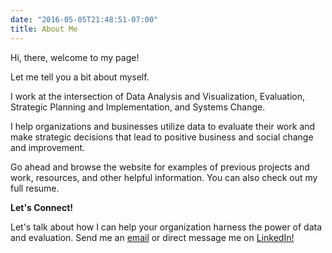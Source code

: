```yaml
---
date: "2016-05-05T21:48:51-07:00"
title: About Me
---
```


Hi, there, welcome to my page!

Let me tell you a bit about myself.

I work at the intersection of Data Analysis and Visualization, Evaluation, Strategic Planning and Implementation, and Systems Change. 

I help organizations and businesses utilize data to evaluate their work and make strategic decisions that lead to positive business and social change and improvement. 

Go ahead and browse the website for examples of previous projects and work, resources, and other helpful information. You can also check out my full resume.

**Let's Connect!**

Let's talk about how I can help your organization harness the power of data and evaluation. Send me an [email](mailto:av_espinoza@outlook.com) or direct message me on <a href="https://www.linkedin.com/in/alberto-espinoza-es/" target="_blank">LinkedIn!</a>


